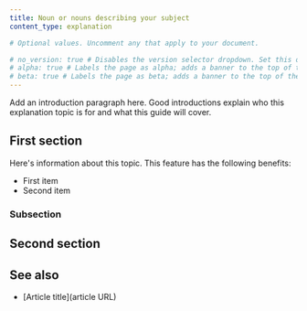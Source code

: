 ```yaml
---
title: Noun or nouns describing your subject
content_type: explanation

# Optional values. Uncomment any that apply to your document.

# no_version: true # Disables the version selector dropdown. Set this on pages that belong to doc sets without versions like /konnect/.
# alpha: true # Labels the page as alpha; adds a banner to the top of the page.
# beta: true # Labels the page as beta; adds a banner to the top of the page.
---
```


Add an introduction paragraph here. Good introductions explain who this explanation topic is for and what this guide will cover.

<!-- See https://documentation.divio.com/explanation/ for more info about how to write an explanation article -->
<!-- See the following examples of explanation documentation:
* https://docs.konghq.com/gateway/latest/key-concepts/routes/
* https://docs.konghq.com/gateway/latest/production/deployment-topologies/hybrid-mode/
* https://docs.konghq.com/gateway/latest/kong-enterprise/plugin-ordering/
-->
<!-- Remove these comments once you are done writing --> 

## First section <!-- Header optional if there's only one section in the article -->

<!-- The first section should be about the main idea of the topic -->
<!-- You can also use bulleted lists and paragraphs to describe -->

Here's information about this topic. This feature has the following benefits:

* First item
* Second item

### Subsection <!-- Optional --> 

 <!--  Go into more detail about some aspect of the functionality, concept, bigger picture context,  you're describing -->
 
 <!-- H2 is the highest header level a topic can have. If using nested headers, make sure that they're sequential. An H2 can contain an H3, but not the other way around. -->
 
## Second section <!-- Optional -->

<!-- Write more information about another element of your topic. -->
<!-- Keep adding headers and sections until you've completed your article.  -->

## See also <!-- Optional -->

<!-- List of tutorials or how-to guides that a user can visit to extend their learning from this explanation article. -->

* [Article title](article URL)